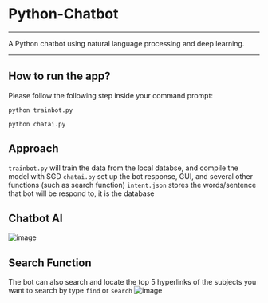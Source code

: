 # Python-Chatbot
---

A Python chatbot using natural language processing and deep learning.

---
## How to run the app?

Please follow the following step inside your command prompt:

```python trainbot.py```

```python chatai.py```

## Approach
```trainbot.py``` will train the data from the local databse, and compile the model with SGD
```chatai.py``` set up the bot response, GUI, and several other functions (such as search function)
```intent.json``` stores the words/sentence that bot will be respond to, it is the database

## Chatbot AI
![image](https://user-images.githubusercontent.com/105527191/220520316-a690562a-1572-4e69-9a85-e93fee9211c9.png)

## Search Function
The bot can also search and locate the top 5 hyperlinks of the subjects you want to search by type ```find``` or ```search``` 
![image](https://user-images.githubusercontent.com/105527191/220520596-c71a3d31-204f-4307-8b05-2e1f535962b4.png)
